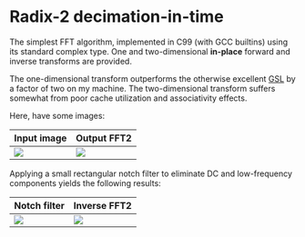 
# Radix-2 decimation-in-time

The simplest FFT algorithm, implemented in C99 (with GCC builtins) using its standard complex type.
One and two-dimensional **in-place** forward and inverse transforms are provided.

The one-dimensional transform outperforms the otherwise excellent [GSL](https://www.gnu.org/software/gsl/) by a factor of two on my machine.
The two-dimensional transform suffers somewhat from poor cache utilization and associativity effects.

Here, have some images:

[inputid]:  /images/input.jpg
[outputid]: /images/output.jpg
[filterid]: /images/filtered.jpg
[inversid]: /images/inverse.jpg

| Input image  | Output FFT2   |
|            - | -             |
| ![][inputid] | ![][outputid] |

Applying a small rectangular notch filter to eliminate DC and low-frequency components yields the following results:

| Notch filter  | Inverse FFT2  |
|             - | -             |
| ![][filterid] | ![][inversid] |
